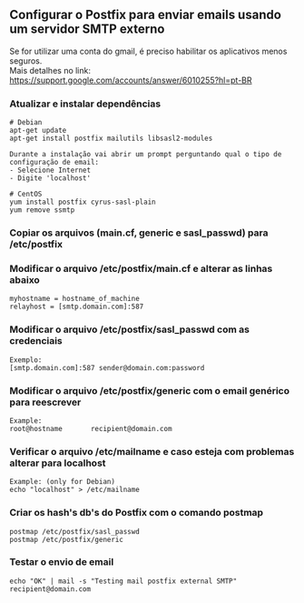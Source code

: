 ## Configurar o Postfix para enviar emails usando um servidor SMTP externo

Se for utilizar uma conta do gmail, é preciso habilitar os aplicativos menos seguros.  
Mais detalhes no link: https://support.google.com/accounts/answer/6010255?hl=pt-BR

### Atualizar e instalar dependências

```
# Debian
apt-get update
apt-get install postfix mailutils libsasl2-modules

Durante a instalação vai abrir um prompt perguntando qual o tipo de configuração de email:
- Selecione Internet
- Digite 'localhost'

# CentOS
yum install postfix cyrus-sasl-plain
yum remove ssmtp
```
### Copiar os arquivos (main.cf, generic e sasl_passwd) para /etc/postfix

### Modificar o arquivo /etc/postfix/main.cf e alterar as linhas abaixo
```
myhostname = hostname_of_machine
relayhost = [smtp.domain.com]:587
```

### Modificar o arquivo /etc/postfix/sasl_passwd com as credenciais
```
Exemplo:
[smtp.domain.com]:587 sender@domain.com:password
```

### Modificar o arquivo /etc/postfix/generic com o email genérico para reescrever
```
Example:
root@hostname       recipient@domain.com
```

### Verificar o arquivo /etc/mailname e caso esteja com problemas alterar para localhost
```
Example: (only for Debian)
echo "localhost" > /etc/mailname
```

### Criar os hash's db's do Postfix com o comando postmap
```
postmap /etc/postfix/sasl_passwd
postmap /etc/postfix/generic
```

### Testar o envio de email
```
echo "OK" | mail -s "Testing mail postfix external SMTP" recipient@domain.com
```
